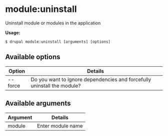 # module:uninstall
Uninstall module or modules in the application

**Usage:**
```
$ drupal module:uninstall [arguments] [options]
```

## Available options
Option | Details
-------|-------------
--force | Do you want to ignore dependencies and forcefully uninstall the module?

## Available arguments
Argument | Details
---------|-------------
module | Enter module name
